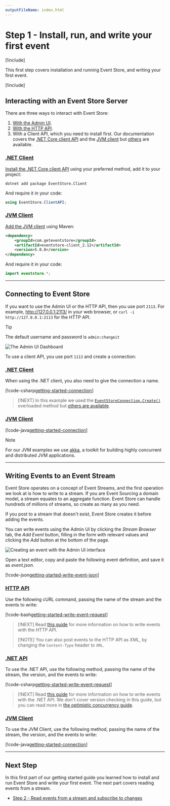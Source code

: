 ```yaml
---
outputFileName: index.html
---
```


# Step 1 - Install, run, and write your first event

[!include[<Getting Started Intro>](~/getting-started/_intro.md)]

This first step covers installation and running Event Store, and writing your first event.

[!include[<Getting Started Install and run>](~/partials/_install-run.md)]

## Interacting with an Event Store Server

There are three ways to interact with Event Store:

1.  [With the Admin UI](~/server/admin-ui.md).
2.  [With the HTTP API](~/http-api/index.md).
3.  With a Client API, which you need to install first. Our documentation covers the [.NET Core client API](~/dotnet-api/index.md) and the [JVM client](https://github.com/EventStore/EventStore.JVM) but [others](~/getting-started/which-api-sdk.md) are available.

### [.NET Client](#tab/tabid-dotnet-client)

[Install the .NET Core client API](https://www.nuget.org/packages/EventStore.ClientAPI.NetCore/) using your preferred method, add it to your project:

```shell
dotnet add package EventStore.Client
```

And require it in your code:

```csharp
using EventStore.ClientAPI;
```

### [JVM Client](#tab/tabid-jvm-client)

[Add the JVM client](https://github.com/EventStore/EventStore.JVM#setup) using Maven:

```xml
<dependency>
    <groupId>com.geteventstore</groupId>
    <artifactId>eventstore-client_2.12</artifactId>
    <version>5.0.8</version>
</dependency>
```

And require it in your code:

```java
import eventstore.*;
```

* * *

## Connecting to Event Store

If you want to use the Admin UI or the HTTP API, then you use port `2113`. For example, <http://127.0.0.1:2113/> in your web browser, or `curl -i http://127.0.0.1:2113` for the HTTP API.

> [!TIP]
> The default username and password is `admin:changeit`

![The Admin UI Dashboard](~/images/es-web-admin-dashboard.png)

To use a client API, you use port `1113` and create a connection:

### [.NET Client](#tab/tabid-dotnet-client-connect)

When using the .NET client, you also need to give the connection a name.

[!code-csharp[getting-started-connection](../../EventStore.Samples.Dotnet/DocsExample/Program.cs?start=32&end=33)]

> [!NEXT]
> In this example we used the [`EventStoreConnection.Create()`](#EventStore.ClientAPI.EventStoreConnection.Create(System.String,System.String)) overloaded method but [others are available](#EventStore.ClientAPI.EventStoreConnection).

### [JVM Client](#tab/tabid-jvm-client-connect)

[!code-java[getting-started-connection](../../EventStore.Samples.Java/src/main/java/org/eventstore/sample//WriteEventExample.java?start=17&end=22)]

> [!NOTE]
> For our JVM examples we use [akka](https://akka.io), a toolkit for building highly concurrent and distributed JVM applications.

* * *

## Writing Events to an Event Stream

Event Store operates on a concept of Event Streams, and the first operation we look at is how to write to a stream. If you are Event Sourcing a domain model, a stream equates to an aggregate function. Event Store can handle hundreds of millions of streams, so create as many as you need.

If you post to a stream that doesn't exist, Event Store creates it before adding the events.

You can write events using the Admin UI by clicking the _Stream Browser_ tab, the _Add Event_ button, filling in the form with relevant values and clicking the _Add_ button at the bottom of the page.

![Creating an event with the Admin UI interface](~/images/getting-started-add-event.gif)

Open a text editor, copy and paste the following event definition, and save it as _event.json_.

[!code-json[getting-started-write-event-json](~/code-examples/getting-started/event.json "The contents of event.json")]

### [HTTP API](#tab/tabid-4)

Use the following cURL command, passing the name of the stream and the events to write:

[!code-bash[getting-started-write-event-request](~/code-examples/getting-started/write-event.sh?start=1&end=1)]

> [!NEXT]
> Read [this guide](~/http-api/creating-writing-a-stream.md) for more information on how to write events with the HTTP API.
>
> [!NOTE]
> You can also post events to the HTTP API as XML, by changing the `Content-Type` header to `XML`.

### [.NET API](#tab/tabid-5)

To use the .NET API, use the following method, passing the name of the stream, the version, and the events to write:

[!code-csharp[getting-started-write-event-request](../../EventStore.Samples.Dotnet/DocsExample/Program.cs?range=95)]

> [!NEXT]
> Read [this guide](~/http-api/creating-writing-a-stream.md) for more information on how to write events with the .NET API. We don't cover version checking in this guide, but you can read more in [the optimistic concurrency guide](~/dotnet-api/optimistic-concurrency-and-idempotence.md).

### [JVM Client](#tab/tabid-6)

To use the JVM Client, use the following method, passing the name of the stream, the version, and the events to write:

[!code-java[getting-started-connection](../../EventStore.Samples.Java/src/main/java/org/eventstore/sample/WriteEventExample.java?start=23&end=36)]

* * *

## Next Step

In this first part of our getting started guide you learned how to install and run Event Store and write your first event. The next part covers reading events from a stream.

-   [Step 2 - Read events from a stream and subscribe to changes](~/getting-started/reading-subscribing-events.md)
